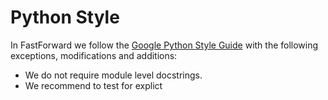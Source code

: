 # Python Style

In FastForward we follow the [Google Python Style Guide](https://github.com/google/styleguide/blob/gh-pages/pyguide.md)
with the following exceptions, modifications and additions:

- We do not require module level docstrings.
- We recommend to test for explict
